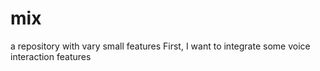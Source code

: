# mix
a repository with vary small features
First, I want to integrate some voice interaction features
